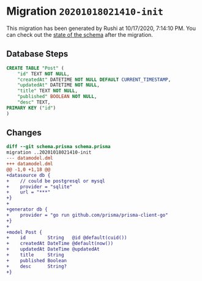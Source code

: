 # Migration `20201018021410-init`

This migration has been generated by Rushi at 10/17/2020, 7:14:10 PM.
You can check out the [state of the schema](./schema.prisma) after the migration.

## Database Steps

```sql
CREATE TABLE "Post" (
    "id" TEXT NOT NULL,
    "createdAt" DATETIME NOT NULL DEFAULT CURRENT_TIMESTAMP,
    "updatedAt" DATETIME NOT NULL,
    "title" TEXT NOT NULL,
    "published" BOOLEAN NOT NULL,
    "desc" TEXT,
PRIMARY KEY ("id")
)
```

## Changes

```diff
diff --git schema.prisma schema.prisma
migration ..20201018021410-init
--- datamodel.dml
+++ datamodel.dml
@@ -1,0 +1,18 @@
+datasource db {
+    // could be postgresql or mysql
+    provider = "sqlite"
+    url = "***"
+}
+
+generator db {
+    provider = "go run github.com/prisma/prisma-client-go"
+}
+
+model Post {
+    id        String   @id @default(cuid())
+    createdAt DateTime @default(now())
+    updatedAt DateTime @updatedAt
+    title     String
+    published Boolean
+    desc      String?
+}
```


